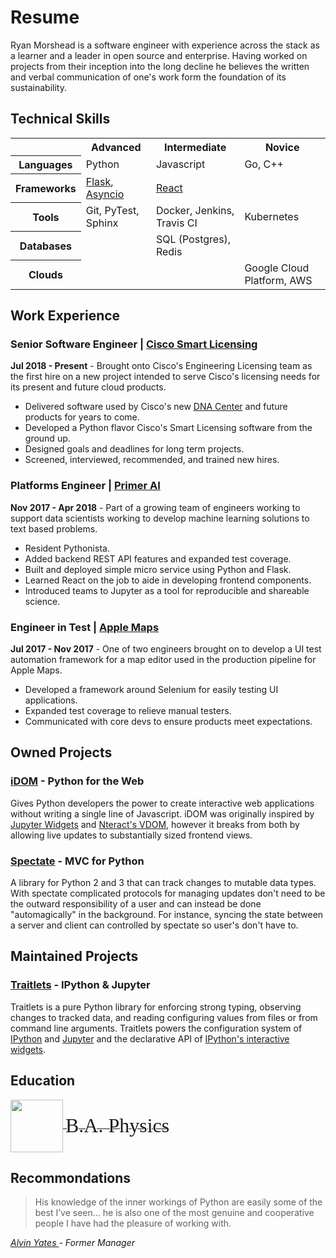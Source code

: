 # Resume

Ryan Morshead is a software engineer with experience across the stack as a learner and a
leader in open source and enterprise. Having worked on projects from their inception into
the long decline he believes the written and verbal communication of one's work form the
foundation of its sustainability.


## Technical Skills

<table style="width:100%">
  <tr>
    <th/>
    <th>Advanced</th>
    <th>Intermediate</th>
    <th>Novice</th>
  </tr>
  <tr>
    <th>Languages</th>
      <td>
        Python
      </td>
      <td>
        Javascript
      </td>
      <td>
        Go, C++
      </td>
  </tr>
  <tr>
    <th>Frameworks</th>
      <td>
        <a href="https://www.palletsprojects.com/p/flask/">Flask</a>,
        <a href="https://docs.python.org/3/library/asyncio.html">Asyncio</a>
      </td>
      <td>
        <a href="https://reactjs.org/">React</a>
      </td>
      <td>
      </td>
  <tr>
    <th>Tools</th>
      <td>
        Git, PyTest, Sphinx
      </td>
      <td>
        Docker, Jenkins, Travis CI
      </td>
      <td>
        Kubernetes
      </td>
  </tr>
  <tr>
    <th>Databases</th>
      <td>
      </td>
      <td>
        SQL (Postgres), Redis
      </td>
      <td>
      </td>
  </tr>
  <tr>
    <th>Clouds</th>
      <td></td>
      <td></td>
      <td>
        Google Cloud Platform, AWS
      </td>
  </tr>
</table>


## Work Experience

### Senior Software Engineer | [Cisco Smart Licensing](https://www.cisco.com/c/en/us/products/software/smart-accounts/software-licensing.html)

**Jul 2018 - Present** - Brought onto Cisco's Engineering Licensing team as the first hire
on a new project intended to serve Cisco's licensing needs for its present and future
cloud products.

- Delivered software used by Cisco's new
  [DNA Center](https://www.cisco.com/c/en/us/products/cloud-systems-management/dna-center/index.html)
  and future products for years to come.
- Developed a Python flavor Cisco's Smart Licensing software from the ground up.
- Designed goals and deadlines for long term projects.
- Screened, interviewed, recommended, and trained new hires.


### Platforms Engineer | [Primer AI](https://primer.ai/)

**Nov 2017 - Apr 2018** - Part of a growing team of engineers working to support data
scientists working to develop machine learning solutions to text based problems.

- Resident Pythonista.
- Added backend REST API features and expanded test coverage.
- Built and deployed simple micro service using Python and Flask.
- Learned React on the job to aide in developing frontend components.
- Introduced teams to Jupyter as a tool for reproducible and shareable science.


### Engineer in Test | [Apple Maps](https://www.apple.com/ios/maps/)

**Jul 2017 - Nov 2017** - One of two engineers brought on to develop a UI test
automation framework for a map editor used in the production pipeline for Apple Maps.

- Developed a framework around Selenium for easily testing UI applications.
- Expanded test coverage to relieve manual testers.
- Communicated with core devs to ensure products meet expectations.


## Owned Projects


### [<i class="fa fa-github"></i> iDOM](https://github.com/rmorshea/idom) - Python for the Web

Gives Python developers the power to create interactive web applications without
writing a single line of Javascript. iDOM was originally inspired by
[Jupyter Widgets](https://ipywidgets.readthedocs.io/en/stable/examples/Widget%20Basics.html)
and
[Nteract's VDOM](https://github.com/nteract/vdom),
however it breaks from both by allowing live updates to substantially sized frontend views.


### [<i class="fa fa-github"></i> Spectate](https://github.com/rmorshea/spectate) - MVC for Python

A library for Python 2 and 3 that can track changes to mutable data types. With spectate
complicated protocols for managing updates don't need to be the outward responsibility
of a user and can instead be done "automagically" in the background. For instance, syncing
the state between a server and client can controlled by spectate so user's don't have to.


## Maintained Projects


### [<i class="fa fa-github"></i> Traitlets](https://github.com/rmorshea/traitlets) - IPython & Jupyter

Traitlets is a pure Python library for enforcing strong typing, observing changes to
tracked data, and reading configuring values from files or from command line arguments.
Traitlets powers the configuration system of [IPython](https://ipython.org/) and
[Jupyter](https://jupyter.org/) and the declarative API of
[IPython's interactive widgets](https://ipywidgets.readthedocs.io/en/stable/examples/Widget%20Basics.html).


## Education

<a href="https://calpoly.edu">
  <div>
      <img
        src="https://universitymarketing.calpoly.edu/wp-content/uploads/2016/10/CP_wordmark_full_RGB_grn.png"
        style="vertical-align: middle; height: 6em;"
      />
      <span style="vertical-align: middle;">
        <font face="palatino" size="6em">
          B.A. Physics
        </font>
      </span>
  </div>
</a>


## Recommondations

> His knowledge of the inner workings of Python are easily some of the best I’ve seen...
  he is also one of the most genuine and cooperative people I have had the pleasure of
  working with.

<a href="https://www.linkedin.com/in/adyates/">
  <i class="fa fa-linkedin-square"/>
  Alvin Yates
</a>
- Former Manager
